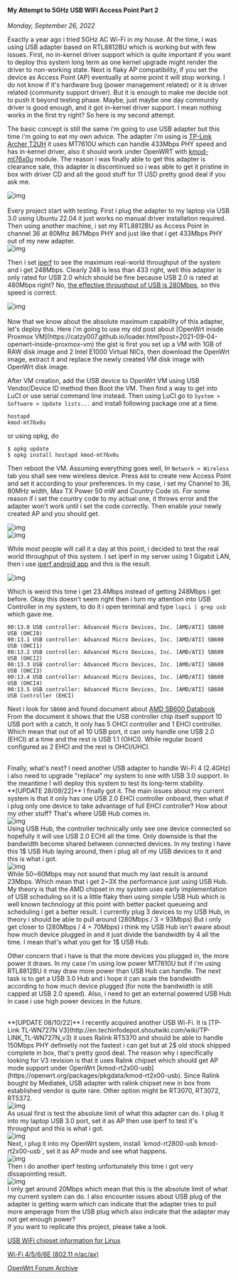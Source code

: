 #### My Attempt to 5GHz USB WIFI Access Point Part 2
_Monday, September 26, 2022_

Exactly a year ago i tried 5GHz AC Wi-Fi in my house. At the time, i was using USB 
adapter based on RTL8812BU which is working but with few issues. First, no in-kernel 
driver support which is quite important if you want to deploy this system long term 
as one kernel upgrade might render the driver to non-working state. Next is flaky AP 
compatibility, if you set the device as Access Point (AP) eventually at some point 
it will stop working. I do not know if it's hardware bug (power management related) 
or it is driver related (community support driver). But it is enough to make me decide 
not to push it beyond testing phase. Maybe, just maybe one day community driver is good 
enough, and it got in-kernel driver support. I mean nothing works in the first try right? 
So here is my second attempt.

The basic concept is still the same i'm going to use USB adapter but this time i'm going 
to eat my own advice. The adapter i'm using is 
[TP-Link Archer T2UH](http://en.techinfodepot.shoutwiki.com/wiki/TP-LINK_Archer_T2UH) 
it uses MT7610U which can handle 433Mbps PHY speed and has in-kernel driver, also it 
should work under OpenWRT with [kmod-mt76x0u](https://openwrt.org/packages/pkgdata/kmod-mt76x0u) 
module. The reason i was finally able to get this adapter is clearance sale, this adapter 
is discontinued so i was able to get it pristine in box with driver CD and all the good 
stuff for 11 USD pretty good deal if you ask me.
<div class="row">
	<div class="col-sm-3"></div>
	<div class="col-sm-6">
		<div class="img-thumbnail">
			<img class="img-fluid" loading="lazy" src="./posts/2022-09-26-my-attempt-to-5ghz-usb-wifi-access-point-part-2/01.jpg" alt="img">
		</div>
	</div>
	<div class="col-sm-3"></div>
</div>

<br>
Every project start with testing. First i plug the adapter to my laptop via USB 3.0 
using Ubuntu 22.04 it just works no manual driver installation required. Then using 
another machine, i set my RTL8812BU as Access Point in channel 36 at 80Mhz 867Mbps 
PHY and just like that i get 433Mbps PHY out of my new adapter.
<div class="row">
	<div class="col-sm-3"></div>
	<div class="col-sm-6">
		<div class="img-thumbnail">
			<img class="img-fluid" loading="lazy" src="./posts/2022-09-26-my-attempt-to-5ghz-usb-wifi-access-point-part-2/02.png" alt="img">
		</div>
	</div>
	<div class="col-sm-3"></div>
</div>

Then i set [iperf](https://github.com/esnet/iperf) to see the maximum real-world throughput 
of the system and i get 248Mbps. Clearly 248 is less than 433 right, well this adapter is only 
rated for USB 2.0 which should be fine because USB 2.0 is rated at 480Mbps right? No, [the 
effective throughput of USB is 280Mbps](https://superuser.com/a/899993), so this speed is 
correct.
<div class="row">
	<div class="col-sm-3"></div>
	<div class="col-sm-6">
		<div class="img-thumbnail">
			<img class="img-fluid" loading="lazy" src="./posts/2022-09-26-my-attempt-to-5ghz-usb-wifi-access-point-part-2/03.png" alt="img">
		</div>
	</div>
	<div class="col-sm-3"></div>
</div>

<br>
Now that we know about the absolute maximum capability of this adapter, let's deploy this. 
Here i'm going to use my old post about 
[OpenWrt inisde Proxmox VM](https://catzy007.github.io/loader.html?post=2021-09-04-openwrt-inside-proxmox-vm) 
the gist is first you set up a VM with 1GB of RAW disk image and 2 Intel E1000 Virtual NICs, 
then download the OpenWrt image, extract it and replace the newly created VM disk image with 
OpenWrt disk image.

After VM creation, add the USB device to OpenWrt VM using USB Vendor/Device ID method then 
Boot the VM. Then find a way to get into LuCI or use serial command line instead. Then using 
LuCI go to `System > Software > Update lists...` and install following package one at a time.
```
hostapd
kmod-mt76x0u
```
or using opkg, do
```
$ opkg update
$ opkg install hostapd kmod-mt76x0u
```
Then reboot the VM. Assuming everything goes well, In `Network > Wireless` tab you shall see 
new wireless device. Press `Add` to create new Access Point and set it according to your 
preferences. In my case, i set my Channel to 36, 80MHz width, Max TX Power 50 mW and Country 
Code `US`. For some reason if i set the country code to my actual one, it throws error and 
the adapter won't work until i set the code correctly. Then enable your newly created AP 
and you should get.
<div class="row">
	<div class="col-sm-2"></div>
	<div class="col-sm-4">
		<div class="img-thumbnail">
			<img class="img-fluid" loading="lazy" src="./posts/2022-09-26-my-attempt-to-5ghz-usb-wifi-access-point-part-2/04.png" alt="img">
		</div>
	</div>
	<div class="col-sm-4">
		<div class="img-thumbnail">
			<img class="img-fluid" loading="lazy" src="./posts/2022-09-26-my-attempt-to-5ghz-usb-wifi-access-point-part-2/05.png" alt="img">
		</div>
	</div>
	<div class="col-sm-2"></div>
</div>

While most people will call it a day at this point, i decided to test the real world 
throughput of this system. I set iperf in my server using 1 Gigabit LAN, then i use [iperf 
android app](https://play.google.com/store/apps/details?id=iperf.project) and this is the 
result.
<div class="row">
	<div class="col-sm-3"></div>
	<div class="col-sm-6">
		<div class="img-thumbnail">
			<img class="img-fluid" loading="lazy" src="./posts/2022-09-26-my-attempt-to-5ghz-usb-wifi-access-point-part-2/06.png" alt="img">
		</div>
	</div>
	<div class="col-sm-3"></div>
</div>

Which is weird this time i get 23.4Mbps instead of getting 248Mbps i get before. Okay this 
doesn't seem right then i turn my attention into USB Controller in my system, to do it 
i open terminal and type `lspci | grep usb` which gave me.
```
00:13.0 USB controller: Advanced Micro Devices, Inc. [AMD/ATI] SB600 USB (OHCI0)
00:13.1 USB controller: Advanced Micro Devices, Inc. [AMD/ATI] SB600 USB (OHCI1)
00:13.2 USB controller: Advanced Micro Devices, Inc. [AMD/ATI] SB600 USB (OHCI2)
00:13.3 USB controller: Advanced Micro Devices, Inc. [AMD/ATI] SB600 USB (OHCI3)
00:13.4 USB controller: Advanced Micro Devices, Inc. [AMD/ATI] SB600 USB (OHCI4)
00:13.5 USB controller: Advanced Micro Devices, Inc. [AMD/ATI] SB600 USB Controller (EHCI)
```
Next i look for `SB600` and found document about 
[AMD SB600 Databook](https://www.amd.com/system/files/TechDocs/42119_sb600_ds_pub_3.07.pdf) 
From the document it shows that the USB controller chip itself support 10 USB port with a 
catch, It only has 5 OHCI controller and 1 EHCI controller. Which mean that out of all 10 
USB port, it can only handle one USB 2.0 (EHCI) at a time and the rest is USB 1.1 (OHCI). 
While regular board configured as 2 EHCI and the rest is OHCI/UHCI.

<br>
Finally, what's next? I need another USB adapter to handle Wi-Fi 4 (2.4GHz) i also need 
to upgrade "replace" my system to one with USB 3.0 support. In the meantime I will 
deploy this system to test its long-term stability.

<br>
**[UPDATE 28/09/22]**
I finally got it. The main issues about my current system is that it only has one USB 2.0 
EHCI controller onboard, then what if i plug only one device to take advantage of full EHCI 
controller? How about my other stuff? That's where USB Hub comes in.
<div class="row">
	<div class="col-sm-4"></div>
	<div class="col-sm-4">
		<div class="img-thumbnail">
			<img class="img-fluid" loading="lazy" src="./posts/2022-09-26-my-attempt-to-5ghz-usb-wifi-access-point-part-2/07.jpg" alt="img">
		</div>
	</div>
	<div class="col-sm-4"></div>
</div>
Using USB Hub, the controller technically only see one device connected so hopefully it 
will use USB 2.0 ECHI all the time. Only downside is that the bandwidth become shared 
between connected devices. In my testing i have this 1$ USB Hub laying around, then i 
plug all of my USB devices to it and this is what i got.
<div class="row">
	<div class="col-sm-2"></div>
	<div class="col-sm-8">
		<div class="img-thumbnail">
			<img class="img-fluid" loading="lazy" src="./posts/2022-09-26-my-attempt-to-5ghz-usb-wifi-access-point-part-2/08.jpg" alt="img">
		</div>
	</div>
	<div class="col-sm-2"></div>
</div>
While 50~60Mbps may not sound that much my last result is around 23Mbps. Which mean that i 
get 2~3X the performance just using USB Hub. My theory is that the AMD chipset in my system 
uses early implementation of USB scheduling so it is a little flaky then using simple USB 
Hub which is well known technology at this point with better packet queueing and scheduling 
i get a better result. I currently plug 3 devices to my USB Hub, in theory i should be able 
to pull around (280Mbps / 3 = 93Mbps) But i only get closer to (280Mbps / 4 = 70Mbps) i think 
my USB Hub isn't aware about how much device plugged in and it just divide the bandwidth by 
4 all the time. I mean that's what you get for 1$ USB Hub.

Other concern that i have is that the more devices you plugged in, the more power it draws. 
In my case i'm using low power MT7610U but if i'm using RTL8812BU it may draw more power 
than USB Hub can handle. The next task is to get a USB 3.0 Hub and i hope it can scale the 
bandwidth according to how much device plugged (for note the bandwidth is still capped at 
USB 2.0 speed). Also, i need to get an external powered USB Hub in case i use high power 
devices in the future.

<br>
**[UPDATE 08/10/22]**
I recently acquired another USB Wi-Fi. It is [TP-Link TL-WN727N V3](http://en.techinfodepot.shoutwiki.com/wiki/TP-LINK_TL-WN727N_v3) it uses Ralink RT5370 and 
should be able to handle 150Mbps PHY definietly not the fastest i can get but at 2$ old stock shipped complete in box, that's pretty good deal. The reason why i specifically 
looking for V3 revision is that it uses Ralink chipset which should get AP mode 
support under OpenWrt [kmod-rt2x00-usb](https://openwrt.org/packages/pkgdata/kmod-rt2x00-usb). Since Ralink bought by Mediatek, USB adapter with ralink chipset new in box from established vendor is quite rare. Other option might be RT3070, RT3072, RT5372.
<div class="row">
	<div class="col-sm-3"></div>
	<div class="col-sm-6">
		<div class="img-thumbnail">
			<img class="img-fluid" loading="lazy" src="./posts/2022-09-26-my-attempt-to-5ghz-usb-wifi-access-point-part-2/09.jpg" alt="img">
		</div>
	</div>
	<div class="col-sm-3"></div>
</div>
As usual first is test the absolute limit of what this adapter can do. I plug it into my laptop USB 3.0 port, set it as AP then use iperf to test it's throughput and this is what i got.
<div class="row">
	<div class="col-sm-3"></div>
	<div class="col-sm-6">
		<div class="img-thumbnail">
			<img class="img-fluid" loading="lazy" src="./posts/2022-09-26-my-attempt-to-5ghz-usb-wifi-access-point-part-2/10.jpg" alt="img">
		</div>
	</div>
	<div class="col-sm-3"></div>
</div>
Next, i plug it into my OpenWrt system, install `kmod-rt2800-usb kmod-rt2x00-usb`, set it as AP mode and see what happens.
<div class="row">
	<div class="col-sm-3"></div>
	<div class="col-sm-6">
		<div class="img-thumbnail">
			<img class="img-fluid" loading="lazy" src="./posts/2022-09-26-my-attempt-to-5ghz-usb-wifi-access-point-part-2/11.jpg" alt="img">
		</div>
	</div>
	<div class="col-sm-3"></div>
</div>
Then i do another iperf testing unfortunately this time i got very dissapointing result.
<div class="row">
	<div class="col-sm-3"></div>
	<div class="col-sm-6">
		<div class="img-thumbnail">
			<img class="img-fluid" loading="lazy" src="./posts/2022-09-26-my-attempt-to-5ghz-usb-wifi-access-point-part-2/12.jpg" alt="img">
		</div>
	</div>
	<div class="col-sm-3"></div>
</div>
I only get around 20Mbps which mean that this is the absolute limit of what my current system can do. I also encounter issues about USB plug of the adapter is 
getting warm which can indicate that the adapter tries to pull more amperage from the USB plug which also indicate that the adapter may not get enough power?

<br>
If you want to replicate this project, please take a look.

[USB WiFi chipset information for Linux](https://github.com/morrownr/USB-WiFi/blob/main/home/USB_WiFi_Chipsets.md)

[Wi-Fi 4/5/6/6E (802.11 n/ac/ax)](https://www.duckware.com/tech/wifi-in-the-us.html)

[OpenWrt Forum Archive](https://forum.archive.openwrt.org/viewtopic.php?id=45166)